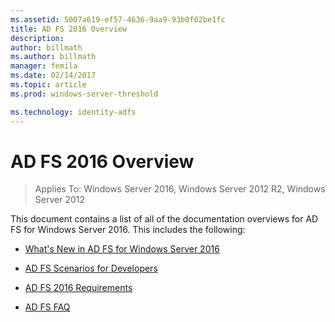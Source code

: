 ```yaml
---
ms.assetid: 5007a619-ef57-4636-9aa9-93b0f02be1fc
title: AD FS 2016 Overview
description:
author: billmath
ms.author: billmath
manager: femila
ms.date: 02/14/2017
ms.topic: article
ms.prod: windows-server-threshold

ms.technology: identity-adfs
---
```

# AD FS 2016 Overview

>Applies To: Windows Server 2016, Windows Server 2012 R2, Windows Server 2012

This document contains a list of all of the documentation overviews for AD FS for Windows Server 2016. This includes the following:
  
  
  
* [What's New in AD FS for Windows Server 2016](../ad-fs/overview/whats-new-active-directory-federation-services-windows-server-2016.md)  
  
* [AD FS Scenarios for Developers](../ad-fs/overview/AD-FS-Scenarios-for-Developers.md) 

* [AD FS 2016 Requirements](../ad-fs/overview/AD-FS-2016-Requirements.md)

* [AD FS FAQ](../ad-fs/overview/AD-FS-FAQ.md)

  
  

